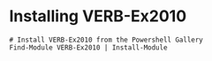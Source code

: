 # Installing VERB-Ex2010

    # Install VERB-Ex2010 from the Powershell Gallery
    Find-Module VERB-Ex2010 | Install-Module
